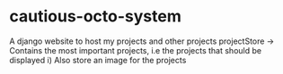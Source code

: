 # cautious-octo-system
A django website to host my projects and other projects
projectStore -> Contains the most important projects, i.e the projects that should be displayed
  i) Also store an image for the projects
